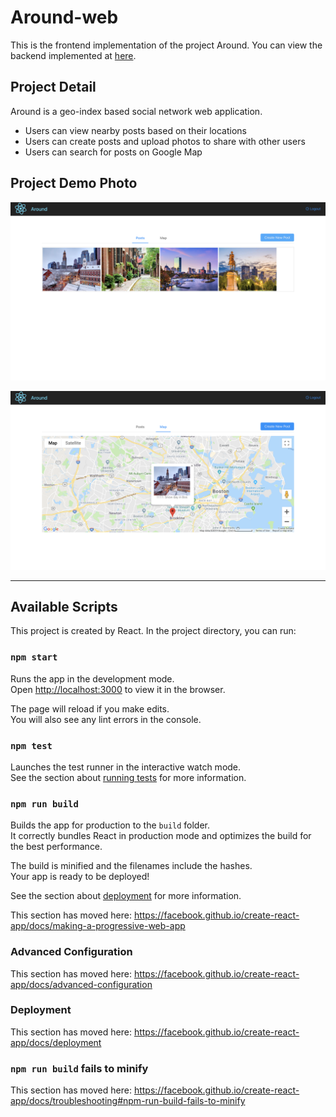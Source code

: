# Around-web

This is the frontend implementation of the project Around. You can view the backend implemented at [here](https://github.com/wuhaoyujerry/Around).

## Project Detail
Around is a geo-index based social network web application.
* Users can view nearby posts based on their locations
* Users can create posts and upload photos to share with other users
* Users can search for posts on Google Map

## Project Demo Photo
![alt text](https://github.com/wuhaoyujerry/Around-web/blob/master/src/assets/Screen%20Shot%202019-02-21%20at%2011.28.17%20AM.png)
     
![alt text](https://github.com/wuhaoyujerry/Around-web/blob/master/src/assets/Screen%20Shot%202019-02-21%20at%2011.28.44%20AM.png)

----
## Available Scripts

This project is created by React. In the project directory, you can run:

### `npm start`

Runs the app in the development mode.<br>
Open [http://localhost:3000](http://localhost:3000) to view it in the browser.

The page will reload if you make edits.<br>
You will also see any lint errors in the console.

### `npm test`

Launches the test runner in the interactive watch mode.<br>
See the section about [running tests](https://facebook.github.io/create-react-app/docs/running-tests) for more information.

### `npm run build`

Builds the app for production to the `build` folder.<br>
It correctly bundles React in production mode and optimizes the build for the best performance.

The build is minified and the filenames include the hashes.<br>
Your app is ready to be deployed!

See the section about [deployment](https://facebook.github.io/create-react-app/docs/deployment) for more information.


This section has moved here: https://facebook.github.io/create-react-app/docs/making-a-progressive-web-app

### Advanced Configuration

This section has moved here: https://facebook.github.io/create-react-app/docs/advanced-configuration

### Deployment

This section has moved here: https://facebook.github.io/create-react-app/docs/deployment

### `npm run build` fails to minify

This section has moved here: https://facebook.github.io/create-react-app/docs/troubleshooting#npm-run-build-fails-to-minify
